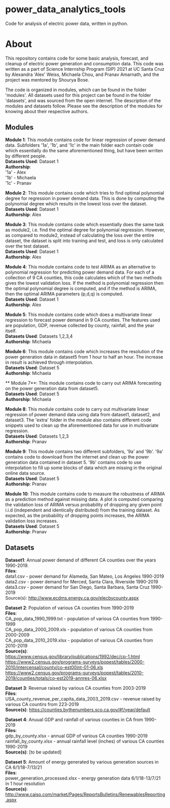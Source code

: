 # power_data_analytics_tools
 Code for analysis of electric power data, written in python.
 
# About
This repository contains code for some basic analysis, forecast, and cleanup of electric power generation and consumption data. This code was written as a part of Science Internship Program (SIP) 2021 at UC Santa Cruz by Alexandra 'Alex' Weiss, Michaela Chou, and Pranav Amarnath, and the project was mentored by Shourya Bose.

The code is organized in modules, which can be found in the folder 'modules'. All datasets used for this project can be found in the folder 'datasets', and was sourced from the open internet. The description of the modules and datasets follow. Please see the description of the modules for knowing about their respective authors.

## Modules

**Module 1**: This module contains code for linear regression of power demand data. Subfolders '1a', '1b', and '1c' in the main folder each contain code which essentially do the same aforementioned thing, but have been wrriten by different people.  
**Datasets Used**: Dataset 1  
**Authorship**:  
'1a' - Alex  
'1b' - Michaela  
'1c' - Pranav

**Module 2**: This module contains code which tries to find optimal polynomial degree for regression in power demand data. This is done by computing the polynomial degree which results in the lowest loss over the dataset.  
**Datasets Used**: Dataset 1  
**Authorship**: Alex

**Module 3**: This module contains code which essentially does the same task as module2, i.e. find the optimal degree for polynomial regression. However, as compared to module2, instead of calculating the loss over the entire dataset, the dataset is split into training and test, and loss is only calculated over the test dataset.  
**Datasets Used**: Dataset 1  
**Authorship**: Alex

**Module 4**: This module contains code to test ARIMA as an alternative to polynomial regression for predicting power demand data. For each of a collection of 9 CA counties, this code calculates which of the two methods gives the lowest validation loss. If the method is polynomial regression then the optimal polynomial degree is computed, and if the method is ARIMA, then the optimal ARIMA parameters (p,d,q) is computed.  
**Datasets Used**: Dataset 1  
**Authorship**: Alex

**Module 5**: This module contains code which does a multivariate linear regression to forecast power demand in 9 CA counties. The features used are population, GDP, revenue collected by county, rainfall, and the year itself.  
**Datasets Used**: Datasets 1,2,3,4  
**Authorship**: Michaela

**Module 6**: This module contains code which increases the resolution of the power generation data in dataset5 from 1 hour to half an hour. The increase in result is achieved through interpolation.  
**Datasets Used**: Dataset 5  
**Authorship**: Michaela

** Module 7**: This module contains code to carry out ARIMA forecasting on the power generation data from dataset5.  
**Datasets Used**: Dataset 5  
**Authorship**: Michaela

**Module 8**: This module contains code to carry out multivariate linear regression of power demand data using data from dataset1, dataset2, and dataset3. The 'extra' folder in the module also contains different code snippets used to clean up the aforementioned data for use in multivariate regression.  
**Datasets Used**: Datasets 1,2,3  
**Authorship**: Pranav

**Module 9**: This module contains two different subfolders, '9a' and '9b'. '9a' contains code to download from the internet and clean up the power generation data contained in dataset 5. '9b' contains code to use interpolation to fill up some blocks of data which are missing in the original online data source.  
**Datasets Used**: Dataset 5  
**Authorship**: Pranav

**Module 10**: This module contains code to measure the robustness of ARIMA as a prediction method against missing data. A plot is computed comparing the validation loss of ARIMA versus probability of dropping any given point i.i.d (independent and identically distributed) from the training dataset. As expected, as the probability of dropping points increases, the ARIMA validation loss increases.  
**Datasets Used**: Dataset 5  
**Authorship**: Pranav

## Datasets

**Dataset1**: Annual power demand of different CA counties over the years 1990-2019.  
**Files**:  
data1.csv - power demand for Alameda, San Mateo, Los Angeles 1990-2019  
data2.csv - power demand for Merced, Santa Clara, Riverside 1990-2019  
data3.csv - power demand for San Diego, Santa Barbara, Santa Cruz 1990-2019  
Source(s): http://www.ecdms.energy.ca.gov/elecbycounty.aspx

**Dataset 2**: Population of various CA counties from 1990-2019  
**Files**:  
CA_pop_data_1990_1999.txt - population of various CA counties from 1990-1999  
CA_pop_data_2000_2009.xls - population of various CA counties from 2000-2009  
CA_pop_data_2010_2019.xlsx - population of various CA counties from 2010-2019  
**Source(s)**:  
https://www.census.gov/library/publications/1992/dec/cp-1.html  
https://www2.census.gov/programs-surveys/popest/tables/2000-2010/intercensal/county/co-est00int-01-06.xls  
https://www2.census.gov/programs-surveys/popest/tables/2010-2019/counties/totals/co-est2019-annres-06.xlsx  

**Dataset 3**: Revenue raised by various CA counties from 2003-2019  
**Files**:  
USA_county_revenue_per_capita_data_2003_2019.csv - revenue raised by various CA countirs from 223-2019  
**Source(s)**: https://counties.bythenumbers.sco.ca.gov/#!/year/default

**Dataset 4**: Anuual GDP and rainfall of various counties in CA from 1990-2019  
**Files**:  
gdp_by_county.xlsx - annual GDP of various CA counties 1990-2019  
rainfall_by_county.xlsx - annual rainfall level (inches) of various CA counties 1990-2019  
**Source(s)**: [to be updated]

**Dataset 5**: Amount of energy generated by various generation sources in CA 6/1/18-7/13/21  
**Files**:  
power_generation_processed.xlsx - energy generation data 6/1/18-13/7/21 in 1 hour resolution  
**Source(s)**: http://www.caiso.com/market/Pages/ReportsBulletins/RenewablesReporting.aspx
